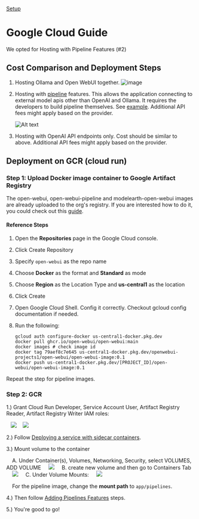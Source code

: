 [Setup](../)
# Google Cloud Guide

We opted for Hosting with Pipeline Features (#2)

## Cost Comparison and Deployment Steps

1. Hosting Ollama and Open WebUI together.
   ![image](./pics/gce-wOllama-cost.png)

2. Hosting with [pipeline](https://docs.openwebui.com/pipelines/) features. This allows the application connecting to external model apis other than OpenAI and Ollama. It requires the developers to build pipeline themselves. See [example](https://github.com/open-webui/pipelines/tree/main/examples/pipelines). Additional API fees might apply based on the provider.

   ![Alt text](./pics/gce-wPipelines-cost.png)

3. Hosting with OpenAI API endpoints only. Cost should be similar to above. Additional API fees might apply based on the provider.

## Deployment on GCR (cloud run)

### Step 1: Upload Docker image container to Google Artifact Registry

The open-webui, open-webui-pipeline and modelearth-open-webui images are already uploaded to the org's registry. If you are interested how to do it, you could check out this [guide](https://cloud.google.com/artifact-registry/docs/docker/store-docker-container-images).

#### Reference Steps

1. Open the **Repositories** page in the Google Cloud console.
2. Click Create Repository
3. Specify `open-webui` as the repo name
4. Choose **Docker** as the format and **Standard** as mode
5. Choose **Region** as the Location Type and **us-central1** as the location
6. Click Create
7. Open Google Cloud Shell. Config it correctly. Checkout gcloud config documentation if needed.
8. Run the following:

   ```shell
   gcloud auth configure-docker us-central1-docker.pkg.dev
   docker pull ghcr.io/open-webui/open-webui:main
   docker images # check image id
   docker tag 79aef8c7e645 us-central1-docker.pkg.dev/openwebui-projects1/open-webui/open-webui-image:0.1
   docker push us-central1-docker.pkg.dev/[PROJECT_ID]/open-webui/open-webui-image:0.1
   ```

Repeat the step for pipeline images.

### Step 2: GCR

1.) Grant Cloud Run Developer, Service Account User, Artifact Registry Reader, Artifact Registry Writer IAM roles:

&nbsp;&nbsp;&nbsp;<img src="pics/gcr-roles.png" style="max-width:600px">
&nbsp;&nbsp;&nbsp;<img src="pics/artifact-roles.png" style="max-width:600px">

2.) Follow [Deploying a service with sidecar containers](https://cloud.google.com/run/docs/deploying#sidecars).

3.) Mount volume to the container

&nbsp;&nbsp;&nbsp;&nbsp;A. Under Container(s), Volumes, Networking, Security, select VOLUMES, ADD VOLUME
&nbsp;&nbsp;&nbsp;&nbsp;<img src="pics/gcr-add-volume.png" style="max-width:600px">
&nbsp;&nbsp;&nbsp;&nbsp;B. create new volume and then go to Containers Tab
&nbsp;&nbsp;&nbsp;&nbsp;<img src="pics/gcr-new-volume.png" style="max-width:600px">
&nbsp;&nbsp;&nbsp;&nbsp;C. Under Volume Mounts:
&nbsp;&nbsp;&nbsp;&nbsp;<img src="pics/gcr-vmount.png" style="max-width:600px">

&nbsp;&nbsp;&nbsp;&nbsp;For the pipeline image, change the **mount path** to `app/pipelines`.

4.) Then follow [Adding Pipelines Features](https://docs.openwebui.com/pipelines/) steps.

5.) You're good to go!

<!-- ## Deployment on GKE

A quick start [guide](https://www.youtube.com/watch?v=vIKy3pDz3jM) for a toy project.

## Deployment on GCE

1. Create an instance on GCE. Disk storage set to `40GB`
2. ssh the VM instance just created
3. make a working directory `mkdir webui-projects` and navigate to it `cd webui-projects`

**The following steps are for Ollama installation. You should alter it to suit your needs.**
4. pull Ollama by

    sudo bash
    curl -fsSL https://ollama.com/install.sh | sh


5. test if Ollama is intalled and start

    ```bash
    service ollama start
    ollama list
    ```

6. install a preferred model from Ollama

    ```bash
    ollama run mistral
    ```

1. Follow [Create Your Project](https://cloud.google.com/appengine/docs/standard/python3/building-app/creating-gcp-project) till Step 5
2. Run the following in your terminal

    ```bash
    gcloud config configurations create [CONFIG_NAME] --activate
    gcloud config configurations list # check if its created
    gcloud config set project [PROJECT_ID]
    gcloud config set account [YOUR_ACCOUNT]
    gcloud auth login
    gcloud config configurations list # check if the setting is correct
    gcloud app create
    ``` -->
